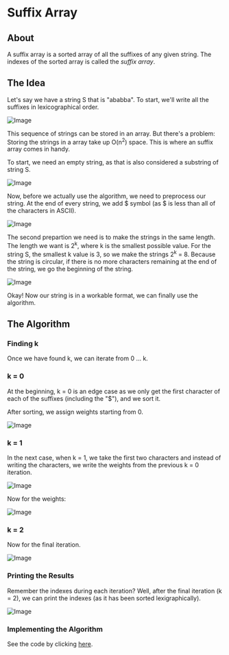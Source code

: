 # Suffix Array

## About

A suffix array is a sorted array of all the suffixes of any given string. The indexes of the sorted array is called the *suffix array*.

## The Idea

Let's say we have a string S that is "ababba". To start, we'll write all the suffixes in lexicographical order.

![Image](../resources/step_1_0.png)

This sequence of strings can be stored in an array. But there's a problem: Storing the strings in a array take up O(n<sup>2</sup>) space. This is where an suffix array comes in handy.

To start, we need an empty string, as that is also considered a substring of string S.

![Image](../resources/step_1_6.png)

Now, before we actually use the algorithm, we need to preprocess our string. At the end of every string, we add $ symbol (as $ is less than all of the characters in ASCII).

![Image](../resources/step_1_7.png)

The second prepartion we need is to make the strings in the same length. The length we want is 2<sup>k</sup>, where k is the smallest possible value. For the string S, the smallest k value is 3, so we make the strings 2<sup>k</sup> = 8. Because the string is circular, if there is no more characters remaining at the end of the string, we go the beginning of the string.

![Image](../resources/step_1_8.png)

Okay! Now our string is in a workable format, we can finally use the algorithm.

## The Algorithm

### Finding k
Once we have found k, we can iterate from 0 ... k.

### k = 0
At the beginning, k = 0 is an edge case as we only get the first character of each of the suffixes (including the "$"), and we sort it.

After sorting, we assign weights starting from 0.

![Image](../resources/step_1_1.png)

### k = 1

In the next case, when k = 1, we take the first two characters and instead of writing the characters, we write the weights from the previous k = 0 iteration.

![Image](../resources/step_1_2.png)

Now for the weights:

![Image](../resources/step_1_3.png)

### k = 2

Now for the final iteration.

![Image](../resources/step_1_4.png)

### Printing the Results

Remember the indexes during each iteration? Well, after the final iteration (k = 2), we can print the indexes (as it has been sorted lexigraphically).

![Image](../resources/step_1_5.png)

### Implementing the Algorithm

See the code by clicking [here](a_suffix_array.cpp).
